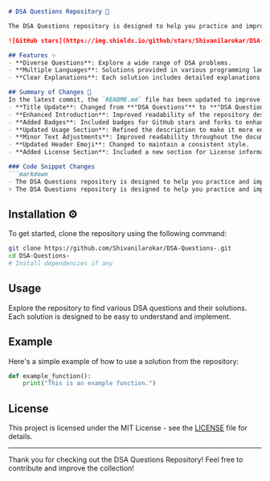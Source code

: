 ```markdown
# DSA Questions Repository 🤖

The DSA Questions repository is designed to help you practice and improve your coding skills through a comprehensive collection of Data Structures and Algorithms (DSA) problems.

![GitHub stars](https://img.shields.io/github/stars/Shivanilarokar/DSA-Questions-.svg?style=social) ![GitHub forks](https://img.shields.io/github/forks/Shivanilarokar/DSA-Questions-.svg?style=social)

## Features ✨
- **Diverse Questions**: Explore a wide range of DSA problems.
- **Multiple Languages**: Solutions provided in various programming languages.
- **Clear Explanations**: Each solution includes detailed explanations for better understanding.

## Summary of Changes 💖
In the latest commit, the `README.md` file has been updated to improve clarity and conciseness. The following changes were made:
- **Title Update**: Changed from **"DSA Questions"** to **"DSA Questions Repository"** for better context.
- **Enhanced Introduction**: Improved readability of the repository description.
- **Added Badges**: Included badges for GitHub stars and forks to enhance visibility and engagement.
- **Updated Usage Section**: Refined the description to make it more engaging.
- **Minor Text Adjustments**: Improved readability throughout the document.
- **Updated Header Emoji**: Changed to maintain a consistent style.
- **Added License Section**: Included a new section for License information.

### Code Snippet Changes
```markdown
- The DSA Questions repository is designed to help you practice and improve your coding skills in Data Structures and Algorithms (DSA).
+ The DSA Questions repository is designed to help you practice and improve your coding skills through a comprehensive collection of Data Structures and Algorithms (DSA) problems.
```

## Installation ⚙️
To get started, clone the repository using the following command:
```bash
git clone https://github.com/Shivanilarokar/DSA-Questions-.git
cd DSA-Questions-
# Install dependencies if any
```

## Usage
Explore the repository to find various DSA questions and their solutions. Each solution is designed to be easy to understand and implement.

## Example
Here's a simple example of how to use a solution from the repository:

```python
def example_function():
    print("This is an example function.")
```

## License
This project is licensed under the MIT License - see the [LICENSE](LICENSE) file for details.

---

Thank you for checking out the DSA Questions Repository! Feel free to contribute and improve the collection!
```